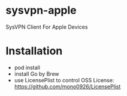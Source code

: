 # sysvpn-apple
SysVPN Client For Apple Devices

# Installation

- pod install
- install Go by Brew
- use LicensePlist to control OSS License: https://github.com/mono0926/LicensePlist
